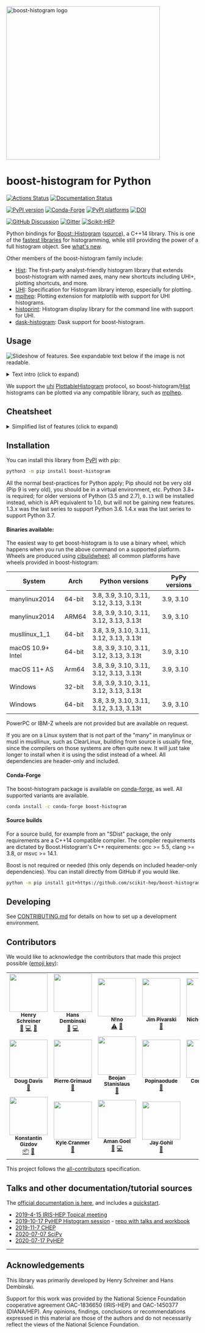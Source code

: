 <img alt="boost-histogram logo" width="402" src="https://raw.githubusercontent.com/scikit-hep/boost-histogram/develop/docs/_images/BoostHistogramPythonLogo.png"/>

# boost-histogram for Python

[![Actions Status][actions-badge]][actions-link]
[![Documentation Status][rtd-badge]][rtd-link]

[![PyPI version][pypi-version]][pypi-link]
[![Conda-Forge][conda-badge]][conda-link]
[![PyPI platforms][pypi-platforms]][pypi-link]
[![DOI](https://zenodo.org/badge/148885351.svg)](https://zenodo.org/badge/latestdoi/148885351)

[![GitHub Discussion][github-discussions-badge]][github-discussions-link]
[![Gitter][gitter-badge]][gitter-link]
[![Scikit-HEP][sk-badge]](https://scikit-hep.org/)

Python bindings for [Boost::Histogram][] ([source][Boost::Histogram source]), a C++14 library. This is one of the [fastest libraries][] for
histogramming, while still providing the power of a full histogram object. See
[what's new](./docs/CHANGELOG.md).

Other members of the boost-histogram family include:

- [Hist][]: The first-party analyst-friendly histogram library that extends
  boost-histogram with named axes, many new shortcuts including UHI+, plotting
  shortcuts, and more.
- [UHI][]: Specification for Histogram library interop, especially for plotting.
- [mplhep][]: Plotting extension for matplotlib with support for UHI histograms.
- [histoprint][]: Histogram display library for the command line with support for UHI.
- [dask-histogram][]: Dask support for boost-histogram.

[uhi]: https://uhi.readthedocs.io
[dask-histogram]: https://dask-histogram.readthedocs.io/en/stable/
[mplhep]: https://mplhep.readthedocs.io/en/latest/
[histoprint]: https://github.com/scikit-hep/histoprint

## Usage

![Slideshow of features. See expandable text below if the image is not readable.](https://github.com/scikit-hep/boost-histogram/raw/develop/docs/_images/banner.gif)

<details><summary>Text intro (click to expand)</summary>

```python
import boost_histogram as bh

# Compose axis however you like; this is a 2D histogram
hist = bh.Histogram(
    bh.axis.Regular(2, 0, 1),
    bh.axis.Regular(4, 0.0, 1.0),
)

# Filling can be done with arrays, one per dimension
hist.fill(
    [0.3, 0.5, 0.2],
    [0.1, 0.4, 0.9],
)

# NumPy array view into histogram counts, no overflow bins
values = hist.values()

# Make a new histogram with just the second axis, summing over the first, and
# rebinning the second into larger bins:
h2 = hist[::sum, :: bh.rebin(2)]
```

</details>

We support the [uhi][] [PlottableHistogram][] protocol, so boost-histogram/[Hist][]
histograms can be plotted via any compatible library, such as [mplhep][].

[uhi]: https://github.com/scikit-hep/uhi
[PlottableHistogram]: https://uhi.readthedocs.io/en/latest/plotting.html
[mplhep]: https://github.com/scikit-hep/mplhep

## Cheatsheet

<details><summary>Simplified list of features (click to expand)</summary>

- Many axis types (all support `metadata=...`)
  - `bh.axis.Regular(n, start, stop, ...)`: Make a regular axis. Options listed below.
    - `overflow=False`: Turn off overflow bin
    - `underflow=False`: Turn off underflow bin
    - `growth=True`: Turn on growing axis, bins added when out-of-range items added
    - `circular=True`: Turn on wrapping, so that out-of-range values wrap around into the axis
    - `transform=bh.axis.transform.Log`: Log spacing
    - `transform=bh.axis.transform.Sqrt`: Square root spacing
    - `transform=bh.axis.transform.Pow(v)`: Power spacing
    - See also the flexible [Function transform](https://boost-histogram.readthedocs.io/en/latest/usage/transforms.html)
  - `bh.axis.Integer(start, stop, *, underflow=True, overflow=True, growth=False, circular=False)`: Special high-speed version of `regular` for evenly spaced bins of width 1
  - `bh.axis.Variable([start, edge1, edge2, ..., stop], *, underflow=True, overflow=True, circular=False)`: Uneven bin spacing
  - `bh.axis.IntCategory([...], *, growth=False)`: Integer categories
  - `bh.axis.StrCategory([...], *, growth=False)`: String categories
  - `bh.axis.Boolean()`: A True/False axis
- Axis features:
  - `.index(value)`: The index at a point (or points) on the axis
  - `.value(index)`: The value for a fractional bin (or bins) in the axis
  - `.bin(i)`: The bin edges (continuous axis) or a bin value (discrete axis)
  - `.centers`: The N bin centers (if continuous)
  - `.edges`: The N+1 bin edges (if continuous)
  - `.extent`: The number of bins (including under/overflow)
  - `.metadata`: Anything a user wants to store
  - `.traits`: The options set on the axis
  - `.size`: The number of bins (not including under/overflow)
  - `.widths`: The N bin widths
- Many storage types
  - `bh.storage.Double()`: Doubles for weighted values (default)
  - `bh.storage.Int64()`: 64-bit unsigned integers
  - `bh.storage.Unlimited()`: Starts small, but can go up to unlimited precision ints or doubles.
  - `bh.storage.AtomicInt64()`: Threadsafe filling, experimental. Does not support growing axis in threads.
  - `bh.storage.Weight()`: Stores a weight and sum of weights squared.
  - `bh.storage.Mean()`: Accepts a sample and computes the mean of the samples (profile).
  - `bh.storage.WeightedMean()`: Accepts a sample and a weight. It computes the weighted mean of the samples.
- Accumulators
  - `bh.accumulator.Sum`: High accuracy sum (Neumaier) - used by the sum method when summing a numerical histogram
  - `bh.accumulator.WeightedSum`: Tracks a weighted sum and variance
  - `bh.accumulator.Mean`: Running count, mean, and variance (Welfords's incremental algorithm)
  - `bh.accumulator.WeightedMean`: Tracks a weighted sum, mean, and variance (West's incremental algorithm)
- Histogram operations
  - `h.ndim`: The number of dimensions
  - `h.size or len(h)`: The number of bins
  - `+`: Add two histograms (storages must match types currently)
  - `*=`: Multiply by a scaler (not all storages) (`hist * scalar` and `scalar * hist` supported too)
  - `/=`: Divide by a scaler (not all storages) (`hist / scalar` supported too)
  - `.kind`: Either `bh.Kind.COUNT` or `bh.Kind.MEAN`, depending on storage
  - `.storage_type`: Fetch the histogram storage type
  - `.sum(flow=False)`: The total count of all bins
  - `.project(ax1, ax2, ...)`: Project down to listed axis (numbers). Can also reorder axes.
  - `.to_numpy(flow=False, view=False)`: Convert to a NumPy style tuple (with or without under/overflow bins)
  - `.view(flow=False)`: Get a view on the bin contents (with or without under/overflow bins)
  - `.values(flow=False)`: Get a view on the values (counts or means, depending on storage)
  - `.variances(flow=False)`: Get the variances if available
  - `.counts(flow=False)`: Get the effective counts for all storage types
  - `.reset()`: Set counters to 0 (growing axis remain the same size)
  - `.empty(flow=False)`: Check to see if the histogram is empty (can check flow bins too if asked)
  - `.copy(deep=False)`: Make a copy of a histogram
  - `.axes`: Get the axes as a tuple-like (all properties of axes are available too)
    - `.axes[0]`: Get the 0th axis
    - `.axes.edges`: The lower values as a broadcasting-ready array
    - `.axes.centers`: The centers of the bins broadcasting-ready array
    - `.axes.widths`: The bin widths as a broadcasting-ready array
    - `.axes.metadata`: A tuple of the axes metadata
    - `.axes.size`: A tuple of the axes sizes (size without flow)
    - `.axes.extent`: A tuple of the axes extents (size with flow)
    - `.axes.bin(*args)`: Returns the bin edges as a tuple of pairs (continuous axis) or values (describe)
    - `.axes.index(*args)`: Returns the bin index at a value for each axis
    - `.axes.value(*args)`: Returns the bin value at an index for each axis
- Indexing - Supports [UHI Indexing](https://uhi.readthedocs.io/en/latest/indexing.html)
  - Bin content access / setting
    - `v = h[b]`: Access bin content by index number
    - `v = h[{0:b}]`: All actions can be represented by `axis:item` dictionary instead of by position (mostly useful for slicing)
  - Slicing to get histogram or set array of values
    - `h2 = h[a:b]`: Access a slice of a histogram, cut portions go to flow bins if present
    - `h2 = h[:, ...]`: Using `:` and `...` supported just like NumPy
    - `h2 = h[::sum]`: Third item in slice is the "action"
    - `h[...] = array`: Set the bin contents, either include or omit flow bins
  - Special accessors
    - `bh.loc(v)`: Supply value in axis coordinates instead of bin number
    - `bh.underflow`: The underflow bin (use empty beginning on slice for slicing instead)
    - `bh.overflow`: The overflow bin (use empty end on slice for slicing instead)
  - Special actions (third item in slice)
    - `sum`: Remove axes via projection; if limits are given, use those
    - `bh.rebin(n)`: Rebin an axis
- NumPy compatibility
  - `bh.numpy` provides faster [drop in replacements](https://boost-histogram.readthedocs.io/en/latest/usage/numpy.html) for NumPy histogram functions
  - Histograms follow the buffer interface, and provide `.view()`
  - Histograms can be converted to NumPy style output tuple with `.to_numpy()`
- Details
  - All objects support copy/deepcopy/pickle
  - Fully statically typed, tested with MyPy.

</details>

## Installation

You can install this library from [PyPI](https://pypi.org/project/boost-histogram/) with pip:

```bash
python3 -m pip install boost-histogram
```

All the normal best-practices for Python apply; Pip should not be very old (Pip
9 is very old), you should be in a virtual environment, etc. Python 3.8+ is
required; for older versions of Python (3.5 and 2.7), `0.13` will be installed
instead, which is API equivalent to 1.0, but will not be gaining new features.
1.3.x was the last series to support Python 3.6. 1.4.x was the last series to
support Python 3.7.

#### Binaries available:

The easiest way to get boost-histogram is to use a binary wheel, which happens
when you run the above command on a supported platform. Wheels are produced using
[cibuildwheel](https://cibuildwheel.readthedocs.io/en/stable/); all common
platforms have wheels provided in boost-histogram:

| System            | Arch   | Python versions                         | PyPy versions |
| ----------------- | ------ | --------------------------------------- | ------------- |
| manylinux2014     | 64-bit | 3.8, 3.9, 3.10, 3.11, 3.12, 3.13, 3.13t | 3.9, 3.10     |
| manylinux2014     | ARM64  | 3.8, 3.9, 3.10, 3.11, 3.12, 3.13, 3.13t | 3.9, 3.10     |
| musllinux_1_1     | 64-bit | 3.8, 3.9, 3.10, 3.11, 3.12, 3.13, 3.13t |               |
| macOS 10.9+ Intel | 64-bit | 3.8, 3.9, 3.10, 3.11, 3.12, 3.13, 3.13t | 3.9, 3.10     |
| macOS 11+ AS      | Arm64  | 3.8, 3.9, 3.10, 3.11, 3.12, 3.13, 3.13t | 3.9, 3.10     |
| Windows           | 32-bit | 3.8, 3.9, 3.10, 3.11, 3.12, 3.13, 3.13t |               |
| Windows           | 64-bit | 3.8, 3.9, 3.10, 3.11, 3.12, 3.13, 3.13t | 3.9, 3.10     |

PowerPC or IBM-Z wheels are not provided but are available on request.

If you are on a Linux system that is not part of the "many" in manylinux or musl in musllinux, such as ClearLinux, building from source is usually fine, since the compilers on those systems are often quite new. It will just take longer to install when it is using the sdist instead of a wheel. All dependencies are header-only and included.

#### Conda-Forge

The boost-histogram package is available on [conda-forge](https://github.com/conda-forge/boost-histogram-feedstock), as well. All supported variants are available.

```bash
conda install -c conda-forge boost-histogram
```

#### Source builds

For a source build, for example from an "SDist" package, the only requirements are a C++14 compatible compiler. The compiler requirements are dictated by Boost.Histogram's C++ requirements: gcc >= 5.5, clang >= 3.8, or msvc >= 14.1.

Boost is not required or needed (this only depends on included header-only dependencies). You can install directly from GitHub if you would like.

```bash
python -m pip install git+https://github.com/scikit-hep/boost-histogram.git@develop
```

## Developing

See [CONTRIBUTING.md](.github/CONTRIBUTING.md) for details on how to set up a development environment.

## Contributors

We would like to acknowledge the contributors that made this project possible ([emoji key](https://allcontributors.org/docs/en/emoji-key)):

<!-- ALL-CONTRIBUTORS-LIST:START - Do not remove or modify this section -->
<!-- prettier-ignore-start -->
<!-- markdownlint-disable -->
<table>
  <tr>
    <td align="center"><a href="http://iscinumpy.gitlab.io"><img src="https://avatars1.githubusercontent.com/u/4616906?v=4?s=100" width="100px;" alt=""/><br /><sub><b>Henry Schreiner</b></sub></a><br /><a href="#maintenance-henryiii" title="Maintenance">🚧</a> <a href="https://github.com/scikit-hep/boost-histogram/commits?author=henryiii" title="Code">💻</a> <a href="https://github.com/scikit-hep/boost-histogram/commits?author=henryiii" title="Documentation">📖</a></td>
    <td align="center"><a href="https://github.com/HDembinski"><img src="https://avatars0.githubusercontent.com/u/2631586?v=4?s=100" width="100px;" alt=""/><br /><sub><b>Hans Dembinski</b></sub></a><br /><a href="#maintenance-HDembinski" title="Maintenance">🚧</a> <a href="https://github.com/scikit-hep/boost-histogram/commits?author=HDembinski" title="Code">💻</a></td>
    <td align="center"><a href="http://lovelybuggies.github.io"><img src="https://avatars3.githubusercontent.com/u/29083689?v=4?s=100" width="100px;" alt=""/><br /><sub><b>N!no</b></sub></a><br /><a href="https://github.com/scikit-hep/boost-histogram/commits?author=LovelyBuggies" title="Tests">⚠️</a> <a href="https://github.com/scikit-hep/boost-histogram/commits?author=LovelyBuggies" title="Documentation">📖</a></td>
    <td align="center"><a href="https://github.com/jpivarski"><img src="https://avatars0.githubusercontent.com/u/1852447?v=4?s=100" width="100px;" alt=""/><br /><sub><b>Jim Pivarski</b></sub></a><br /><a href="#ideas-jpivarski" title="Ideas, Planning, & Feedback">🤔</a></td>
    <td align="center"><a href="https://github.com/nsmith-"><img src="https://avatars3.githubusercontent.com/u/6587412?v=4?s=100" width="100px;" alt=""/><br /><sub><b>Nicholas Smith</b></sub></a><br /><a href="https://github.com/scikit-hep/boost-histogram/issues?q=author%3Ansmith-" title="Bug reports">🐛</a></td>
    <td align="center"><a href="http://www-pnp.physics.ox.ac.uk/~huffman/"><img src="https://avatars3.githubusercontent.com/u/45843291?v=4?s=100" width="100px;" alt=""/><br /><sub><b>physicscitizen</b></sub></a><br /><a href="https://github.com/scikit-hep/boost-histogram/issues?q=author%3Aphysicscitizen" title="Bug reports">🐛</a></td>
    <td align="center"><a href="https://www.linkedin.com/in/chanchal-kumar-maji-9230a9145/"><img src="https://avatars1.githubusercontent.com/u/31502077?v=4?s=100" width="100px;" alt=""/><br /><sub><b>Chanchal Kumar Maji</b></sub></a><br /><a href="https://github.com/scikit-hep/boost-histogram/commits?author=ChanchalKumarMaji" title="Documentation">📖</a></td>
  </tr>
  <tr>
    <td align="center"><a href="https://ddavis.io/"><img src="https://avatars2.githubusercontent.com/u/3202090?v=4?s=100" width="100px;" alt=""/><br /><sub><b>Doug Davis</b></sub></a><br /><a href="https://github.com/scikit-hep/boost-histogram/issues?q=author%3Adouglasdavis" title="Bug reports">🐛</a></td>
    <td align="center"><a href="https://github.com/pgrimaud"><img src="https://avatars1.githubusercontent.com/u/1866496?v=4?s=100" width="100px;" alt=""/><br /><sub><b>Pierre Grimaud</b></sub></a><br /><a href="https://github.com/scikit-hep/boost-histogram/commits?author=pgrimaud" title="Documentation">📖</a></td>
    <td align="center"><a href="https://github.com/beojan"><img src="https://avatars0.githubusercontent.com/u/3727925?v=4?s=100" width="100px;" alt=""/><br /><sub><b>Beojan Stanislaus</b></sub></a><br /><a href="https://github.com/scikit-hep/boost-histogram/issues?q=author%3Abeojan" title="Bug reports">🐛</a></td>
    <td align="center"><a href="https://github.com/Popinaodude"><img src="https://avatars2.githubusercontent.com/u/20911987?v=4?s=100" width="100px;" alt=""/><br /><sub><b>Popinaodude</b></sub></a><br /><a href="https://github.com/scikit-hep/boost-histogram/issues?q=author%3APopinaodude" title="Bug reports">🐛</a></td>
    <td align="center"><a href="https://github.com/colizz"><img src="https://avatars2.githubusercontent.com/u/44885400?v=4?s=100" width="100px;" alt=""/><br /><sub><b>Congqiao Li</b></sub></a><br /><a href="https://github.com/scikit-hep/boost-histogram/issues?q=author%3Acolizz" title="Bug reports">🐛</a></td>
    <td align="center"><a href="https://github.com/alexander-held"><img src="https://avatars0.githubusercontent.com/u/45009355?v=4?s=100" width="100px;" alt=""/><br /><sub><b>alexander-held</b></sub></a><br /><a href="https://github.com/scikit-hep/boost-histogram/issues?q=author%3Aalexander-held" title="Bug reports">🐛</a></td>
    <td align="center"><a href="https://github.com/chrisburr"><img src="https://avatars3.githubusercontent.com/u/5220533?v=4?s=100" width="100px;" alt=""/><br /><sub><b>Chris Burr</b></sub></a><br /><a href="https://github.com/scikit-hep/boost-histogram/commits?author=chrisburr" title="Documentation">📖</a></td>
  </tr>
  <tr>
    <td align="center"><a href="https://keybase.io/kgizdov"><img src="https://avatars.githubusercontent.com/u/3164953?v=4?s=100" width="100px;" alt=""/><br /><sub><b>Konstantin Gizdov</b></sub></a><br /><a href="#platform-kgizdov" title="Packaging/porting to new platform">📦</a> <a href="https://github.com/scikit-hep/boost-histogram/issues?q=author%3Akgizdov" title="Bug reports">🐛</a></td>
    <td align="center"><a href="http://theoryandpractice.org"><img src="https://avatars.githubusercontent.com/u/4458890?v=4?s=100" width="100px;" alt=""/><br /><sub><b>Kyle Cranmer</b></sub></a><br /><a href="https://github.com/scikit-hep/boost-histogram/commits?author=cranmer" title="Documentation">📖</a></td>
    <td align="center"><a href="http://amangoel.me"><img src="https://avatars.githubusercontent.com/u/10528392?v=4?s=100" width="100px;" alt=""/><br /><sub><b>Aman Goel</b></sub></a><br /><a href="https://github.com/scikit-hep/boost-histogram/commits?author=amangoel185" title="Documentation">📖</a> <a href="https://github.com/scikit-hep/boost-histogram/commits?author=amangoel185" title="Code">💻</a></td>
    <td align="center"><a href="http://jay-gohil.me"><img src="https://avatars.githubusercontent.com/u/59703162?v=4?s=100" width="100px;" alt=""/><br /><sub><b>Jay Gohil</b></sub></a><br /><a href="https://github.com/scikit-hep/boost-histogram/commits?author=gohil-jay" title="Documentation">📖</a></td>
  </tr>
</table>

<!-- markdownlint-restore -->
<!-- prettier-ignore-end -->

<!-- ALL-CONTRIBUTORS-LIST:END -->

This project follows the [all-contributors](https://github.com/all-contributors/all-contributors) specification.

## Talks and other documentation/tutorial sources

The [official documentation is here](https://boost-histogram.readthedocs.io/en/latest/index.html), and includes a [quickstart](https://boost-histogram.readthedocs.io/en/latest/usage/quickstart.html).

- [2019-4-15 IRIS-HEP Topical meeting](https://indico.cern.ch/event/803122/)
- [2019-10-17 PyHEP Histogram session](https://indico.cern.ch/event/833895/contributions/3577833/) - [repo with talks and workbook](https://github.com/henryiii/pres-bhandhist)
- [2019-11-7 CHEP](https://indico.cern.ch/event/773049/contributions/3473265/)
- [2020-07-07 SciPy](https://www.youtube.com/watch?v=ERraTfHkPd0&list=PLYx7XA2nY5GfY4WWJjG5cQZDc7DIUmn6Z&index=4)
- [2020-07-17 PyHEP](https://indico.cern.ch/event/882824/contributions/3931299/)

---

## Acknowledgements

This library was primarily developed by Henry Schreiner and Hans Dembinski.

Support for this work was provided by the National Science Foundation cooperative agreement OAC-1836650 (IRIS-HEP) and OAC-1450377 (DIANA/HEP). Any opinions, findings, conclusions or recommendations expressed in this material are those of the authors and do not necessarily reflect the views of the National Science Foundation.

[actions-badge]: https://github.com/scikit-hep/boost-histogram/workflows/Tests/badge.svg
[actions-link]: https://github.com/scikit-hep/boost-histogram/actions
[conda-badge]: https://img.shields.io/conda/vn/conda-forge/boost-histogram
[conda-link]: https://github.com/conda-forge/boost-histogram-feedstock
[github-discussions-badge]: https://img.shields.io/static/v1?label=Discussions&message=Ask&color=blue&logo=github
[github-discussions-link]: https://github.com/scikit-hep/boost-histogram/discussions
[gitter-badge]: https://badges.gitter.im/HSF/PyHEP-histogramming.svg
[gitter-link]: https://gitter.im/HSF/PyHEP-histogramming?utm_source=badge&utm_medium=badge&utm_campaign=pr-badge
[pypi-link]: https://pypi.org/project/boost-histogram/
[pypi-platforms]: https://img.shields.io/pypi/pyversions/boost-histogram
[pypi-version]: https://badge.fury.io/py/boost-histogram.svg
[rtd-badge]: https://readthedocs.org/projects/boost-histogram/badge/?version=latest
[rtd-link]: https://boost-histogram.readthedocs.io/en/latest/?badge=latest
[sk-badge]: https://scikit-hep.org/assets/images/Scikit--HEP-Project-blue.svg
[Boost::Histogram]: https://www.boost.org/doc/libs/release/libs/histogram/doc/html/index.html
[Boost::Histogram source]: https://github.com/boostorg/histogram
[Hist]: https://github.com/scikit-hep/hist
[fastest libraries]: https://iscinumpy.gitlab.io/post/histogram-speeds-in-python/
